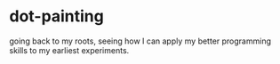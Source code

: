 # dot-painting
going back to my roots, seeing how I can apply my better programming skills to my earliest experiments.
